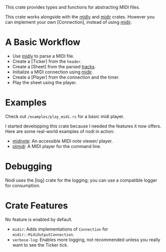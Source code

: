 This crate provides types and functions for abstracting MIDI files.

This crate works alongside with the [midly][] and [midir][] crates.
However you can implement your own [Connection], instead of using [midir][].

# A Basic Workflow

- Use [midly][] to parse a MIDI file.
- Create a [Ticker] from the `header`.
- Create a [Sheet] from the parsed [tracks](midly::Track).
- Initialize a MIDI connection using [midir][].
- Create a [Player] from the connection and the timer.
- Play the sheet using the player.

# Examples
Check out `/examples/play_midi.rs` for a basic midi player.

I started developping this crate because I needed the features it now offers.
Here are some real-world examples of nodi in action:

-	[midnote][]: An accessible MIDI note viewer/ player.
-	[plmidi][]: A MIDI player for the command line.

# Debugging
Nodi uses the [log] crate for the logging; you can use a compatible logger for consumption.

# Crate Features
No feature is enabled by default.

-  `midir`: Adds implementations of `Connection` for `midir::MidiOutputConnection`.
-  `verbose-log`: Enables more logging, not recommended unless you really want to see the Ticker tick.

[midir]: https://crates.io/crates/midir
[midly]: https://crates.io/crates/midly
[plmidi]: https://github.com/insomnimus/plmidi
[midnote]: https://github.com/insomnimus/midnote
